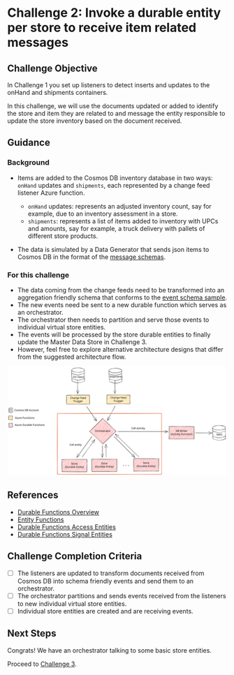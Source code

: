 # Challenge 2: Invoke a durable entity per store to receive item related messages

## Challenge Objective
In Challenge 1 you set up listeners to detect inserts and updates to the onHand and shipments containers.

In this challenge, we will use the documents updated or added to identify the store and item they are related to and message the entity responsible to update the store inventory based on the document received.

## Guidance

### Background 
- Items are added to the Cosmos DB inventory database in two ways: `onHand` updates and `shipments`, each represented by a change feed listener Azure function.

    - `onHand` updates: represents an adjusted inventory count, say for example, due to an inventory assessment in a store.
    - `shipments`: represents a list of items added to inventory with UPCs and amounts, say for example, a truck delivery with pallets of different store products.

- The data is simulated by a Data Generator that sends json items to Cosmos DB in the format of the [message schemas](message-schema-definitions.md).

### For this challenge

- The data coming from the change feeds need to be transformed into an aggregation friendly schema that conforms to the [event schema sample](suggested-event-schemas.md).
- The new events need be sent to a new durable function which serves as an orchestrator. 
- The orchestrator then needs to partition and serve those events to individual virtual store entities.
- The events will be processed by the store durable entities to finally update the Master Data Store in Challenge 3.
- However, feel free to explore alternative architecture designs that differ from the suggested architecture flow.

![Focus for Challenge 2](./images/Challenge02Focus.svg)

## References

- [Durable Functions Overview](https://docs.microsoft.com/en-us/azure/azure-functions/durable/durable-functions-overview?tabs=csharp)
- [Entity Functions](https://docs.microsoft.com/en-us/azure/azure-functions/durable/durable-functions-entities?tabs=csharp)
- [Durable Functions Access Entities](https://docs.microsoft.com/en-us/azure/azure-functions/durable/durable-functions-entities?tabs=csharp#access-entities)
- [Durable Functions Signal Entities](https://docs.microsoft.com/en-us/azure/azure-functions/durable/durable-functions-http-api#signal-entity)

## Challenge Completion Criteria

- [ ] The listeners are updated to transform documents received from Cosmos DB into schema friendly events and send them to an orchestrator.
- [ ] The orchestrator partitions and sends events received from the listeners to new individual virtual store entities.
- [ ] Individual store entities are created and are receiving events. 

## Next Steps
Congrats! We have an orchestrator talking to some basic store entities.

Proceed to [Challenge 3](challenge-003.md).